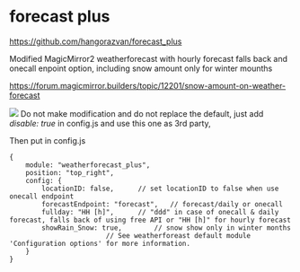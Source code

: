 # forecast plus

https://github.com/hangorazvan/forecast_plus

Modified MagicMirror2 weatherforecast with hourly forecast falls back and onecall enpoint option, including snow amount only for winter mounths

https://forum.magicmirror.builders/topic/12201/snow-amount-on-weather-forecast

<img src=https://github.com/hangorazvan/forecast_plus/blob/master/preview.png>
Do not make modification and do not replace the default, just add <i>disable: true</i> in config.js and use this one as 3rd party,

Then put in config.js


	{
		module: "weatherforecast_plus",
		position: "top_right",
		config: {
			locationID: false,		// set locationID to false when use onecall endpoint
			forecastEndpoint: "forecast",	// forecast/daily or onecall
			fullday: "HH [h]", 		// "ddd" in case of onecall & daily forecast, falls back of using free API or "HH [h]" for hourly forecast
			showRain_Snow: true, 		// snow show only in winter months
							// See weatherforeast default module 'Configuration options' for more information.
		}
	}
